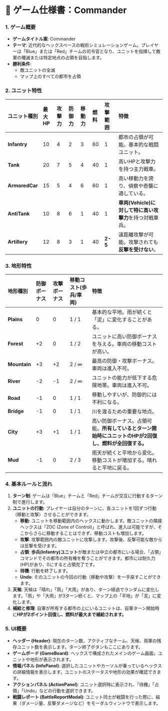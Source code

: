 # 🎨 ゲーム仕様書：Commander

### 1. ゲーム概要
* **ゲームタイトル案**: Commander
* **テーマ**: 近代的なヘックスベースの戦術シミュレーションゲーム。プレイヤーは「Blue」または「Red」チームの司令官となり、ユニットを指揮して敵軍の殲滅または特定地点の占領を目指します。
* **勝利条件**:
    * 敵ユニットの全滅
    * マップ上のすべての都市を占領

### 2. ユニット特性
| ユニット種別 | 最大HP | 攻撃力 | 防御力 | 移動力 | 燃料 | 攻撃範囲 | 特徴 |
| :--- | :--- | :--- | :--- | :--- | :--- | :--- | :--- |
| **Infantry** | 10 | 4 | 2 | 3 | 60 | 1 | 都市の占領が可能。基本的な戦闘ユニット。 |
| **Tank** | 20 | 7 | 5 | 4 | 40 | 1 | 高いHPと攻撃力を持つ主力戦車。 |
| **ArmoredCar** | 15 | 5 | 4 | 6 | 60 | 1 | 高い移動力を誇り、偵察や奇襲に適している。 |
| **AntiTank** | 10 | 8 | 6 | 1 | 40 | 1 | **車両(Vehicle)に対して特に高い攻撃力**を持つ対戦車兵。 |
| **Artillery** | 12 | 8 | 3 | 1 | 40 | **2-5** | 遠距離攻撃が可能。攻撃されても**反撃を受けない**。 |

### 3. 地形特性
| 地形種別 | 防御ボーナス | 攻撃ボーナス | 移動コスト(歩兵/車両) | 特徴 |
| :--- | :--- | :--- | :--- | :--- |
| **Plains** | 0 | 0 | 1 / 1 | 基本的な平地。雨が続くと「泥」に変化することがある。 |
| **Forest** | +2 | 0 | 1 / 2 | ユニットに高い防御ボーナスを与える。車両の移動コストが高い。 |
| **Mountain** | +3 | +2 | 2 / ∞ | 最高の防御・攻撃ボーナス。車両は進入不可。 |
| **River** | -2 | -1 | 2 / ∞ | ユニットの能力が低下する危険地帯。車両は進入不可。 |
| **Road** | -1 | 0 | 1 / 1 | 移動しやすいが、防御的には不利になる。 |
| **Bridge** | -1 | 0 | 1 / 1 | 川を渡るための重要な地点。 |
| **City** | +3 | +1 | 1 / 1 | 高い防御ボーナス。占領可能。**所有しているとターン開始時にユニットのHPが2回復し、燃料が全回復する。** |
| **Mud** | -1 | 0 | 2 / 3 | 雨天が続くと平地から変化。移動コストが増加する。晴れると平地に戻る。 |

### 4. 基本ルールと流れ
1.  **ターン制**: ゲームは「Blue」チームと「Red」チームが交互に行動するターン制で進行します。
2.  **ユニットの行動**: プレイヤーは自分のターンに、各ユニットを1回ずつ行動（移動と攻撃）させることができます。
    *   **移動**: ユニットを移動範囲内のヘックスに動かします。敵ユニットの隣接ヘックスは「ZOC (Zone of Control)」と呼ばれ、進入は可能ですが、そこからさらに移動することはできず、移動コストも増加します。
    *   **攻撃**: 攻撃範囲内の敵ユニットに攻撃します。攻撃後、反撃可能な敵からは反撃を受けます。
    *   **占領**: **歩兵(Infantry)ユニット**が敵または中立の都市にいる場合、「占領」コマンドでその都市の所有権を奪うことができます。都市には耐久力(HP)があり、0にすると占領完了です。
    *   **待機**: 行動を終了します。
    *   **Undo**: そのユニットの今回の行動（移動や攻撃）を一手戻すことができます。
3.  **天候**: 天候は「晴れ」「雨」「大雨」があり、ターン経過でランダムに変化します。「雨」や「大雨」が3ターン続くと、マップ上の「平地」が「泥」に変化します。
4.  **補給と修理**: 自軍が所有する都市の上にいるユニットは、自軍ターン開始時に**HPが2ポイント回復し、燃料が最大まで補給されます。**

### 5. UI概要
*   **ヘッダー (Header)**: 現在のターン数、アクティブなチーム、天候、両軍の残存ユニット数を表示します。ターン終了ボタンもここにあります。
*   **ゲームボード (GameBoard)**: ヘックスで構成されたメインのゲーム画面。ユニットや地形が表示されます。
*   **情報パネル (InfoPanel)**: 選択したユニットやカーソルが乗っているヘックスの詳細情報を表示します。ユニットのステータスや地形の効果が確認できます。
*   **アクションパネル (ActionPanel)**: ユニット選択時に表示され、「待機」「占領」「Undo」などの行動を選択できます。
*   **戦闘レポート (BattleReportModal)**: ユニット同士が戦闘を行った際に、結果（ダメージ量、反撃ダメージなど）をモーダルウィンドウで表示します。
